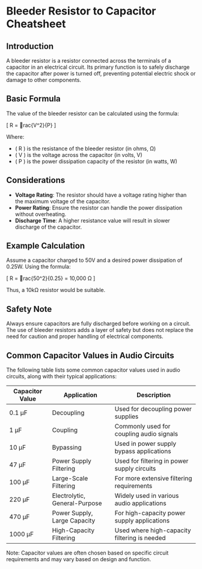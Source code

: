 
# Bleeder Resistor to Capacitor Cheatsheet

## Introduction
A bleeder resistor is a resistor connected across the terminals of a capacitor in an electrical circuit. Its primary function is to safely discharge the capacitor after power is turned off, preventing potential electric shock or damage to other components.

## Basic Formula
The value of the bleeder resistor can be calculated using the formula:

\[ R = rac{V^2}{P} \]

Where:
- \( R \) is the resistance of the bleeder resistor (in ohms, Ω)
- \( V \) is the voltage across the capacitor (in volts, V)
- \( P \) is the power dissipation capacity of the resistor (in watts, W)

## Considerations
- **Voltage Rating**: The resistor should have a voltage rating higher than the maximum voltage of the capacitor.
- **Power Rating**: Ensure the resistor can handle the power dissipation without overheating.
- **Discharge Time**: A higher resistance value will result in slower discharge of the capacitor.

## Example Calculation
Assume a capacitor charged to 50V and a desired power dissipation of 0.25W. Using the formula:

\[ R = rac{50^2}{0.25} = 10,000 Ω \]

Thus, a 10kΩ resistor would be suitable.

## Safety Note
Always ensure capacitors are fully discharged before working on a circuit. The use of bleeder resistors adds a layer of safety but does not replace the need for caution and proper handling of electrical components.

## Common Capacitor Values in Audio Circuits

The following table lists some common capacitor values used in audio circuits, along with their typical applications:

| Capacitor Value | Application                  | Description                                  |
|-----------------|------------------------------|----------------------------------------------|
| 0.1 µF          | Decoupling                   | Used for decoupling power supplies           |
| 1 µF            | Coupling                     | Commonly used for coupling audio signals     |
| 10 µF           | Bypassing                    | Used in power supply bypass applications     |
| 47 µF           | Power Supply Filtering       | Used for filtering in power supply circuits  |
| 100 µF          | Large-Scale Filtering        | For more extensive filtering requirements    |
| 220 µF          | Electrolytic, General-Purpose| Widely used in various audio applications    |
| 470 µF          | Power Supply, Large Capacity | For high-capacity power supply applications  |
| 1000 µF         | High-Capacity Filtering      | Used where high-capacity filtering is needed |

Note: Capacitor values are often chosen based on specific circuit requirements and may vary based on design and function.
